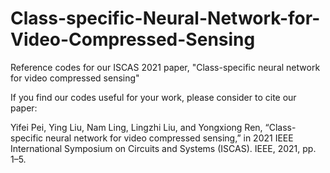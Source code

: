 # Class-specific-Neural-Network-for-Video-Compressed-Sensing
Reference codes for our ISCAS 2021 paper, "Class-specific neural network for video compressed sensing"

If you find our codes useful for your work, please consider to cite our paper:

Yifei Pei, Ying Liu, Nam Ling, Lingzhi Liu, and Yongxiong Ren, “Class-specific neural network
for video compressed sensing,” in 2021 IEEE International Symposium on
Circuits and Systems (ISCAS). IEEE, 2021, pp. 1–5.
